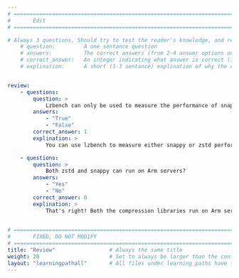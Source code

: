```yaml
---
# ================================================================================
#       Edit
# ================================================================================

# Always 3 questions. Should try to test the reader's knowledge, and reinforce the key points you want them to remember.
    # question:         A one sentance question
    # answers:          The correct answers (from 2-4 answer options only). Should be surrounded by quotes.
    # correct_answer:   An integer indicating what answer is correct (index starts from 0)
    # explination:      A short (1-3 sentance) explination of why the correct answer is correct. Can add aditional context if desired


review:
    - questions:
        question: >
            Lzbench can only be used to measure the performance of snappy and not zstd?
        answers:
            - "True"
            - "False"
        correct_answer: 1                     
        explination: >
            You can use lzbench to measure either snappy or zstd performance

    - questions:
        question: >
            Both zstd and snappy can run on Arm servers?
        answers:
            - "Yes"
            - "No"
        correct_answer: 0                     
        explination: >
            That's right! Both the compression libraries run on Arm servers
               

# ================================================================================
#       FIXED, DO NOT MODIFY
# ================================================================================
title: "Review"                 # Always the same title
weight: 20                      # Set to always be larger than the content in this path
layout: "learningpathall"       # All files under learning paths have this same wrapper
---
```

